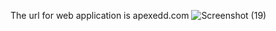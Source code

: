 The url for web application is apexedd.com
![Screenshot (19)](https://github.com/sunilkmr210/E-shop/assets/87411181/e0d2cd71-693c-4640-b144-f6068945dd43)
